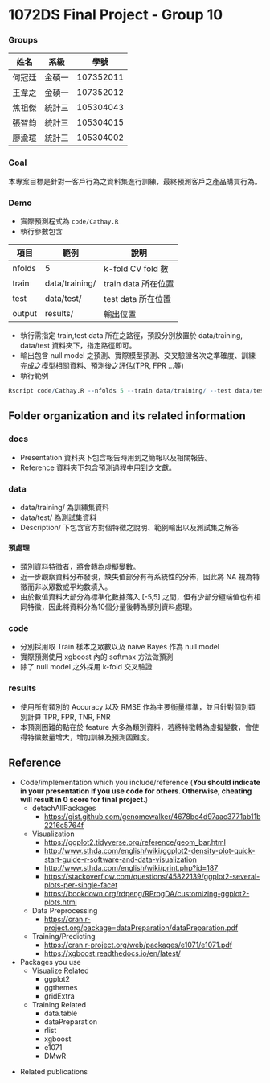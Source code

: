 # 1072DS Final Project - Group 10

### Groups
| 姓名 | 系級 | 學號 |
|:-----:|:------:|:-----:|
|何冠廷|金碩一|107352011|
|王韋之|金碩一|107352012|
|焦祖傑|統計三|105304043|
|張智鈞|統計三|105304015|
|廖渝瑄|統計三|105304002|

### Goal

本專案目標是針對一客戶行為之資料集進行訓練，最終預測客戶之產品購買行為。

[//]: <> ()
[//]: <> (This is a comment.)
[//]: <> (A breif introduction about your project, i.e., what is your goal?)

### Demo 

+ 實際預測程式為 `code/Cathay.R`
+ 執行參數包含

| 項目 |     範例     |         說明        |
|------|--------------|---------------------|
|nfolds|       5      | k-fold CV fold 數   |
|train |data/training/| train data 所在位置 |
|test |  data/test/  | test  data 所在位置 |
|output|    results/  | 輸出位置            |

+ 執行需指定 train,test data 所在之路徑，預設分別放置於 data/training, data/test 資料夾下，指定路徑即可。
+ 輸出包含 null model 之預測、實際模型預測、交叉驗證各次之準確度、訓練完成之模型相關資料、預測後之評估(TPR, FPR ...等)
+ 執行範例
```R
Rscript code/Cathay.R --nfolds 5 --train data/training/ --test data/test/ --output results/
```

[//]: <> (You should provide an example commend to reproduce your result)
[//]: <> (```R)
[//]: <> (Rscript code/your_script.R --input data/training --output results/performance.tsv)
[//]: <> (```)
[//]: <> (* any on-line visualization)


## Folder organization and its related information

### docs

+ Presentation 資料夾下包含報告時用到之簡報以及相關報告。
+ Reference 資料夾下包含預測過程中用到之文獻。

[//]: <> (* Your presentation, 1072_datascience_FP_<yourID|groupName>.ppt/pptx/pdf, by **Jun. 25**)
[//]: <> (* Any related document for the final project)
[//]: <> (  * papers)
[//]: <> (  * software user guide)


### data

+ data/training/ 為訓練集資料
+ data/test/ 為測試集資料
+ Description/ 下包含官方對個特徵之說明、範例輸出以及測試集之解答

#### 預處理

+ 類別資料特徵者，將會轉為虛擬變數。
+ 近一步觀察資料分布發現，缺失值部分有有系統性的分佈，因此將 NA 視為特徵而非以眾數或平均數填入。
+ 由於數值資料大部分為標準化數據落入 [-5,5] 之間，但有少部分極端值也有相同特徵，因此將資料分為10個分量後轉為類別資料處理。

[//]: <> (* Source)
[//]: <> (* Input format)
[//]: <> (* Any preprocessing?)
[//]: <> (  * Handle missing data)
[//]: <> (  * Scale value)

### code

+ 分別採用取 Train 樣本之眾數以及 naive Bayes 作為 null model
+ 實際預測使用 xgboost 內的 softmax 方法做預測
+ 除了 null model 之外採用 k-fold 交叉驗證

[//]: <> (* Which method do you use?)
[//]: <> (* What is a null model for comparison?)
[//]: <> (* How do your perform evaluation? ie. Cross-validation, or extra separated data)




### results

+ 使用所有類別的 Accuracy 以及 RMSE 作為主要衡量標準，並且針對個別類別計算 TPR, FPR, TNR, FNR
+ 本預測困難的點在於 feature 大多為類別資料，若將特徵轉為虛擬變數，會使得特徵數量增大，增加訓練及預測困難度。

[//]: <> (* Which metric do you use )
[//]: <> (  * precision, recall, R-square)
[//]: <> (* Is your improvement significant?)
[//]: <> (* What is the challenge part of your project?)


## Reference

+ Code/implementation which you include/reference (__You should indicate in your presentation if you use code for others. Otherwise, cheating will result in 0 score for final project.__)
  + detachAllPackages
    + https://gist.github.com/genomewalker/4678be4d97aac3771ab11b2216c5764f
  + Visualization
    + https://ggplot2.tidyverse.org/reference/geom_bar.html
    + http://www.sthda.com/english/wiki/ggplot2-density-plot-quick-start-guide-r-software-and-data-visualization
    + http://www.sthda.com/english/wiki/print.php?id=187
    + https://stackoverflow.com/questions/45822139/ggplot2-several-plots-per-single-facet
    + https://bookdown.org/rdpeng/RProgDA/customizing-ggplot2-plots.html
  + Data Preprocessing
    + https://cran.r-project.org/package=dataPreparation/dataPreparation.pdf
  + Training/Predicting
    + https://cran.r-project.org/web/packages/e1071/e1071.pdf
    + https://xgboost.readthedocs.io/en/latest/
+ Packages you use
  + Visualize Related
    + ggplot2
    + ggthemes
    + gridExtra
  + Training Related
    + data.table
    + dataPreparation
    + rlist
    + xgboost
    + e1071
    + DMwR
* Related publications